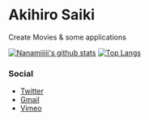 # Akihiro Saiki
Create Movies & some applications

[![Nanamiiiii's github stats](https://github-readme-stats.vercel.app/api?username=Nanamiiiii&count_private=true&show_icons=true&theme=buefy)](https://github.com/Nanamiiiii)
[![Top Langs](https://github-readme-stats.vercel.app/api/top-langs/?username=Nanamiiiii&count_private=true&show_icons=true&theme=buefy&layout=compact)](https://github.com/Nanamiiiii)

### Social
* [Twitter](https://twitter.com/Nanamii_i)
* [Gmail](mailto:misly.lx00@gmail.com)
* [Vimeo](https://vimeo.com/user108826812)

<!--
**Nanamiiiii/Nanamiiiii** is a ✨ _special_ ✨ repository because its `README.md` (this file) appears on your GitHub profile.

Here are some ideas to get you started:

- 🔭 I’m currently working on ...
- 🌱 I’m currently learning ...
- 👯 I’m looking to collaborate on ...
- 🤔 I’m looking for help with ...
- 💬 Ask me about ...
- 📫 How to reach me: ...
- 😄 Pronouns: ...
- ⚡ Fun fact: ...
-->
